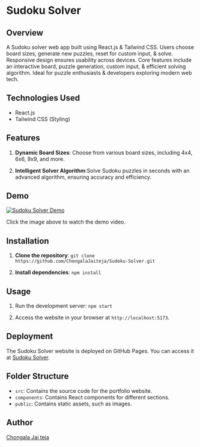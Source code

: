 # Sudoku Solver
## Overview
A Sudoku solver web app built using React.js & Tailwind CSS. Users choose board sizes, generate new puzzles, reset for custom input, & solve. Responsive design ensures usability across devices. Core features include an interactive board, puzzle generation, custom input, & efficient solving algorithm. Ideal for puzzle enthusiasts & developers exploring modern web tech.

## Technologies Used
- React.js
- Tailwind CSS (Styling)

## Features
1. **Dynamic Board Sizes**: Choose from various board sizes, including 4x4, 6x6, 9x9, and more.

2. **Intelligent Solver Algorithm**:Solve Sudoku puzzles in seconds with an advanced algorithm, ensuring accuracy and efficiency.

## Demo

[![Sudoku Solver Demo](https://img.youtube.com/vi/Jz8roGdOZdg/maxresdefault.jpg)](https://youtu.be/Jz8roGdOZdg)

Click the image above to watch the demo video.

## Installation
1. **Clone the repository**:
`git clone https://github.com/ChongalaJaiteja/Sudoku-Solver.git`

2. **Install dependencies**:
`npm install`

## Usage
1. Run the development server:
`npm start`

2. Access the website in your browser at `http://localhost:5173`.

## Deployment
The Sudoku Solver website is deployed on GitHub Pages. You can access it at [Sudoku Solver](https://chongalajaiteja.github.io/Sudoku-Solver/).

## Folder Structure
- `src`: Contains the source code for the portfolio website.
- `components`: Contains React components for different sections.
- `public`: Contains static assets, such as images.

## Author
[Chongala Jai teja](https://github.com/ChongalaJaiteja)


